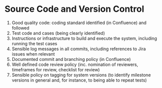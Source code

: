 # Source Code and Version Control

1.  Good quality code: coding standard identified (in Confluence) and followed
2.  Test code and cases (being clearly identified)
3.  Instructions or infrastructure to build and execute the system, including running the test cases
4.  Sensible log messages in all commits, including references to Jira issues when relevant
5.  Documented commit and branching policy (in Confluence)
6.  Well defined code review policy (inc. nomination of reviewers, timeframes for review, checklist for review)
7.  Sensible policy on tagging for system versions (to identify milestone versions in general and, for instance, to being able to repeat tests)